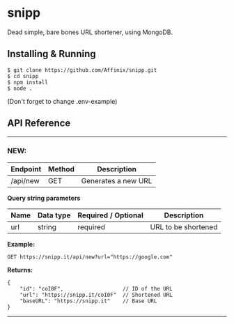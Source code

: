 # snipp
Dead simple, bare bones URL shortener, using MongoDB.

## Installing & Running
```
$ git clone https://github.com/Affinix/snipp.git
$ cd snipp
$ npm install
$ node .
```

(Don't forget to change .env-example)

## API Reference

-----------------
### NEW:

| Endpoint | Method | Description         |
|----------|--------|---------------------|
| /api/new | GET    | Generates a new URL |

**Query string parameters**

| Name | Data type | Required / Optional | Description         |
|------|-----------|---------------------|---------------------|
| url  | string    | required            | URL to be shortened |

**Example:**

`GET https://snipp.it/api/new?url="https://google.com"`

**Returns:**

```
{
    "id": "coI0F",                   // ID of the URL
    "url": "https://snipp.it/coI0F"  // Shortened URL
    "baseURL": "https://snipp.it"    // Base URL
}
```
---------------
